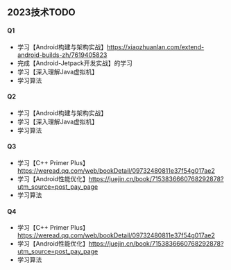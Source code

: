 ## 2023技术TODO

#### Q1

- 学习【Android构建与架构实战】https://xiaozhuanlan.com/extend-android-builds-zh/7619405823
- 完成【Android-Jetpack开发实战】的学习
- 学习【深入理解Java虚拟机】 
- 学习算法

#### Q2

- 学习【Android构建与架构实战】
- 学习【深入理解Java虚拟机】
- 学习算法

#### Q3

- 学习【C++ Primer Plus】https://weread.qq.com/web/bookDetail/09732480811e37f54g017ae2
- 学习【Android性能优化】https://juejin.cn/book/7153836660768292878?utm_source=post_pay_page
- 学习算法

#### Q4

- 学习【C++ Primer Plus】https://weread.qq.com/web/bookDetail/09732480811e37f54g017ae2
- 学习【Android性能优化】https://juejin.cn/book/7153836660768292878?utm_source=post_pay_page
- 学习算法
